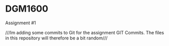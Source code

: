 # DGM1600
Assignment #1 

///Im adding some commits to Git for the assignment GIT Commits. The files in this repository will therefore be a bit random///


